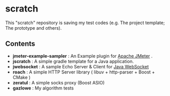 # scratch

This "scratch" repository is saving my test codes  (e.g. The project template; The prototype and others).

## Contents
* **jmeter-example-sampler** : An Example plugin for [Apache JMeter](http://jmeter.apache.org/) .
* **jscratch** : A simple gradle template for a Java application.
* **jwebsocket** : A sample Echo Server & Client for [Java WebSocket](https://github.com/TooTallNate/Java-WebSocket)
* **roach** : A simple HTTP Server library ( libuv + http-parser + Boost + CMake )
* **zeratul** : A simple socks proxy (Boost ASIO)
* **gazlowe** : My algorithm tests

